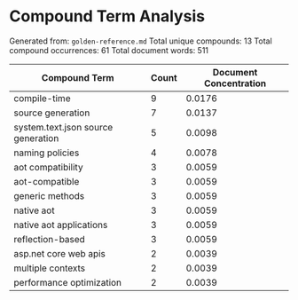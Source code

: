 # Compound Term Analysis

Generated from: `golden-reference.md`
Total unique compounds: 13
Total compound occurrences: 61
Total document words: 511

| Compound Term | Count | Document Concentration |
|---------------|-------|------------------------|
| compile-time | 9 | 0.0176 |
| source generation | 7 | 0.0137 |
| system.text.json source generation | 5 | 0.0098 |
| naming policies | 4 | 0.0078 |
| aot compatibility | 3 | 0.0059 |
| aot-compatible | 3 | 0.0059 |
| generic methods | 3 | 0.0059 |
| native aot | 3 | 0.0059 |
| native aot applications | 3 | 0.0059 |
| reflection-based | 3 | 0.0059 |
| asp.net core web apis | 2 | 0.0039 |
| multiple contexts | 2 | 0.0039 |
| performance optimization | 2 | 0.0039 |

